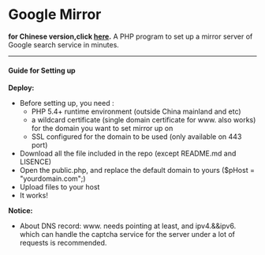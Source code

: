 # Google Mirror #
**for Chinese version,click [here](README_zh.md).**
A PHP program to set up a mirror server of Google search service in minutes.

---

#### Guide for Setting up ####

**Deploy:**
- Before setting up, you need :
	- PHP 5.4+ runtime environment (outside China mainland and etc)
	- a wildcard certificate (single domain certificate for www. also works) for the domain you  want to set mirror up on
	- SSL configured for the domain to be used (only available on 443 port)
- Download all the file included in the repo (except README.md and LISENCE)
- Open the public.php, and replace the default domain to yours ($pHost = "yourdomain.com";)
- Upload files to your host
- It works! 

**Notice:**
- About DNS record: www. needs pointing at least, and ipv4.&&ipv6. which can handle the captcha service for the server under a lot of requests is recommended.
